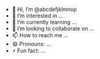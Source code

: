 - 👋 Hi, I’m @abcdefjklmnop
- 👀 I’m interested in ...
- 🌱 I’m currently learning ...
- 💞️ I’m looking to collaborate on ...
- 📫 How to reach me ...
- 😄 Pronouns: ...
- ⚡ Fun fact: ...

<!---
abcdefjklmnop/abcdefjklmnop is a ✨ special ✨ repository because its `README.md` (this file) appears on your GitHub profile.
You can click the Preview link to take a look at your changes.
--->
